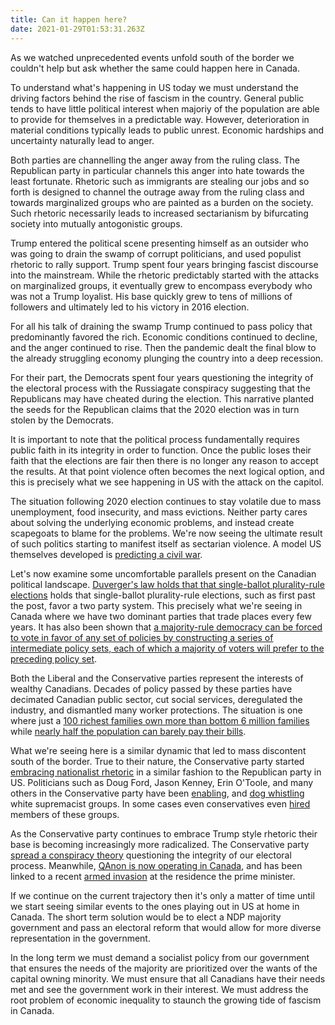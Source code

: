 ```yaml
---
title: Can it happen here?
date: 2021-01-29T01:53:31.263Z
---
```

As we watched unprecedented events unfold south of the border we couldn't help but ask whether the same could happen here in Canada.

To understand what's happening in US today we must understand the driving factors behind the rise of fascism in the country. General public tends to have little political interest when majoriy of the population are able to provide for themselves in a predictable way.  However, deterioration in material conditions typically leads to public unrest. Economic hardships and uncertainty naturally lead to anger.

Both parties are channelling the anger away from the ruling class. The Republican party in particular channels this anger into hate towards the least fortunate. Rhetoric such as immigrants are stealing our jobs and so forth is designed to channel the outrage away from the ruling class and towards marginalized groups who are painted as a burden on the society. Such rhetoric necessarily leads to increased sectarianism by bifurcating society into mutually antogonistic groups.

Trump entered the political scene presenting himself as an outsider who was going to drain the swamp of corrupt politicians, and used populist rhetoric to rally support. Trump spent four years bringing fascist discourse into the mainstream. While the rhetoric predictably started with the attacks on marginalized groups, it eventually grew to encompass everybody who was not a Trump loyalist. His base quickly grew to tens of millions of followers and ultimately led to his victory in 2016 election.

For all his talk of draining the swamp Trump continued to pass policy that predominantly favored the rich. Economic conditions continued to decline, and the anger continued to rise. Then the pandemic dealt the final blow to the already struggling economy plunging the country into a deep recession.

For their part, the Democrats spent four years questioning the integrity of the electoral process with the Russiagate conspiracy suggesting that the Republicans may have cheated during the election. This narrative planted the seeds for the Republican claims that the 2020 election was in turn stolen by the Democrats.

It is important to note that the political process fundamentally requires public faith in its integrity in order to function. Once the public loses their faith that the elections are fair then there is no longer any reason to accept the results. At that point violence often becomes the next logical option, and this is precisely what we see happening in US with the attack on the capitol.

The situation following 2020 election continues to stay volatile due to mass unemployment, food insecurity, and mass evictions. Neither party cares about solving the underlying economic problems, and instead create scapegoats to blame for the problems. We're now seeing the ultimate result of such politics starting to manifest itself as sectarian violence. A model US themselves developed is [predicting a civil war](https://www.abc.net.au/triplej/programs/hack/model-predicting-united-states-disorder-now-points-to-civil-war/12365280).

Let's now examine some uncomfortable parallels present on the Canadian political landscape. [Duverger's law holds that that single-ballot plurality-rule elections](https://en.wikipedia.org/wiki/Duverger%27s_law) holds that single-ballot plurality-rule elections, such as first past the post, favor a two party system. This precisely what we're seeing in Canada where we have two dominant parties that trade places every few years. It has also been shown that [a majority-rule democracy can be forced to vote in favor of any set of policies by constructing a series of intermediate policy sets, each of which a majority of voters will prefer to the preceding policy set](https://en.wikipedia.org/wiki/McKelvey%E2%80%93Schofield_chaos_theorem).

Both the Liberal and the Conservative parties represent the interests of wealthy Canadians. Decades of policy passed by these parties have decimated Canadian public sector, cut social services, deregulated the industry, and dismantled many worker protections. The situation is one where just a [100 richest families own more than bottom 6 million families](https://north99.org/2019/12/20/richest-100-canadians-have-more-wealth-than-bottom-6-million-families-combined-thats-a-serious-problem/) while [nearly half the population can barely pay their bills](https://globalnews.ca/news/4870779/canadians-financial-insolvency-2019-mnp-ipsos-poll/).

What we're seeing here is a similar dynamic that led to mass discontent south of the border. True to their nature, the Conservative party started [embracing nationalist rhetoric](https://www.cbc.ca/news/opinion/conservative-politics-1.5099222) in a similar fashion to the Republican party in US. Politicians such as Doug Ford, Jason Kenney, Erin O'Toole, and many others in the Conservative party have been [enabling](https://www.huffingtonpost.ca/davide-mastracci/doug-ford-ontario-election-white-nationalist_a_23456121/), and [dog whistling](https://www.citynews1130.com/2018/10/09/notley-alberta-soldiers-odin-kenney/) white supremacist groups. In some cases even conservatives even [hired](https://nationalpost.com/news/digital-guru-behind-popular-conservative-ontario-proud-page-joins-erin-otoole-campaign-team) members of these groups.

As the Conservative party continues to embrace Trump style rhetoric their base is becoming increasingly more radicalized. The Conservative party [spread a conspiracy theory](https://thinkpol.ca/2021/01/08/canadas-conservatives-under-fire-for-promoting-election-rigging-conspiracy-theories-echoing-trump/) questioning the integrity of our electoral process. Meanwhile, [QAnon is now operating in Canada](https://montreal.ctvnews.ca/how-canada-became-one-of-the-world-s-biggest-hubs-for-qanon-conspiracy-theories-1.5172097), and has been linked to a recent [armed invasion](https://foreignpolicy.com/2020/07/13/qanon-canada-trudeau-conspiracy-theory/) at the residence the prime minister.

If we continue on the current trajectory then it's only a matter of time until we start seeing similar events to the ones playing out in US at home in Canada. The short term solution would be to elect a NDP majority government and pass an electoral reform that would allow for more diverse representation in the government.

In the long term we must demand a socialist policy from our government that ensures the needs of the majority are prioritized over the wants of the capital owning minority. We must ensure that all Canadians have their needs met and see the government work in their interest. We must address the root problem of economic inequality to staunch the growing tide of fascism in Canada.